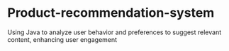 # Product-recommendation-system
Using Java to analyze user behavior and preferences to suggest relevant content, enhancing user engagement
